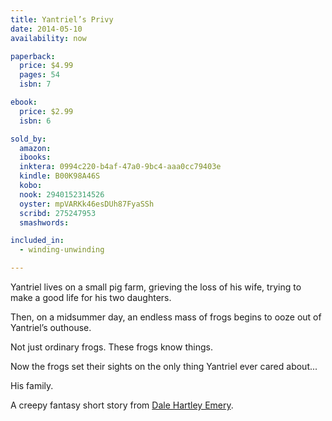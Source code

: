```yaml
---
title: Yantriel’s Privy
date: 2014-05-10
availability: now

paperback:
  price: $4.99
  pages: 54
  isbn: 7

ebook:
  price: $2.99
  isbn: 6

sold_by:
  amazon:
  ibooks:
  inktera: 0994c220-b4af-47a0-9bc4-aaa0cc79403e
  kindle: B00K98A46S
  kobo:
  nook: 2940152314526
  oyster: mpVARKk46esDUh87FyaSSh
  scribd: 275247953
  smashwords:

included_in:
  - winding-unwinding

---
```


Yantriel lives on a small pig farm,
grieving the loss of his wife,
trying to make a good life for his two daughters.

Then,
on a midsummer day,
an endless mass of frogs begins to ooze out of Yantriel’s outhouse.

Not just ordinary frogs.
These frogs know things.

Now the frogs set their sights
on the only thing Yantriel ever cared about...

His family.

A creepy fantasy short story from
[Dale Hartley Emery](http://dalehartleyemery.com/).
